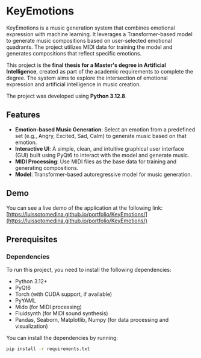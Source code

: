 # KeyEmotions

KeyEmotions is a music generation system that combines emotional expression with machine learning. It leverages a Transformer-based model to generate music compositions based on user-selected emotional quadrants. The project utilizes MIDI data for training the model and generates compositions that reflect specific emotions.

This project is the **final thesis for a Master's degree in Artificial Intelligence**, created as part of the academic requirements to complete the degree. The system aims to explore the intersection of emotional expression and artificial intelligence in music creation.

The project was developed using **Python 3.12.8**.

## Features

- **Emotion-based Music Generation**: Select an emotion from a predefined set (e.g., Angry, Excited, Sad, Calm) to generate music based on that emotion.
- **Interactive UI**: A simple, clean, and intuitive graphical user interface (GUI) built using PyQt6 to interact with the model and generate music.
- **MIDI Processing**: Use MIDI files as the base data for training and generating compositions.
- **Model**: Transformer-based autoregressive model for music generation.

## Demo

You can see a live demo of the application at the following link:  
[https://luissotomedina.github.io/portfolio/KeyEmotions/](https://luissotomedina.github.io/portfolio/KeyEmotions/)

## Prerequisites

### Dependencies

To run this project, you need to install the following dependencies:

- Python 3.12+
- PyQt6
- Torch (with CUDA support, if available)
- PyYAML
- Mido (for MIDI processing)
- Fluidsynth (for MIDI sound synthesis)
- Pandas, Seaborn, Matplotlib, Numpy (for data processing and visualization)

You can install the dependencies by running:

```bash
pip install -r requirements.txt

